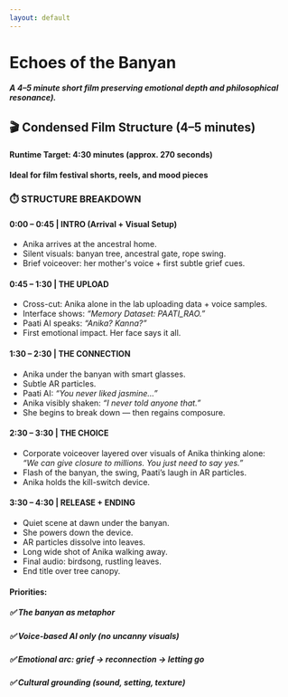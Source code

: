 ```yaml
---
layout: default
---
```


# Echoes of the Banyan 
##### A 4–5 minute short film preserving emotional depth and philosophical resonance).

## 🎬 Condensed Film Structure (4–5 minutes) 
#### Runtime Target: 4:30 minutes (approx. 270 seconds) 

**Ideal for film festival shorts, reels, and mood pieces**

### ⏱️ STRUCTURE BREAKDOWN

#### **0:00 – 0:45 | INTRO (Arrival + Visual Setup)**
- Anika arrives at the ancestral home.
- Silent visuals: banyan tree, ancestral gate, rope swing.
- Brief voiceover: her mother's voice + first subtle grief cues.

#### **0:45 – 1:30 | THE UPLOAD**
- Cross-cut: Anika alone in the lab uploading data + voice samples.
- Interface shows: *“Memory Dataset: PAATI_RAO.”*
- Paati AI speaks: *“Anika? Kanna?”*
- First emotional impact. Her face says it all.

#### **1:30 – 2:30 | THE CONNECTION**
- Anika under the banyan with smart glasses.
- Subtle AR particles.
- Paati AI: *“You never liked jasmine…”*
- Anika visibly shaken: *“I never told anyone that.”*
- She begins to break down — then regains composure.

#### **2:30 – 3:30 | THE CHOICE**
- Corporate voiceover layered over visuals of Anika thinking alone:  
  *“We can give closure to millions. You just need to say yes.”*
- Flash of the banyan, the swing, Paati’s laugh in AR particles.
- Anika holds the kill-switch device.

#### **3:30 – 4:30 | RELEASE + ENDING**
- Quiet scene at dawn under the banyan.
- She powers down the device.
- AR particles dissolve into leaves.
- Long wide shot of Anika walking away.
- Final audio: birdsong, rustling leaves.
- End title over tree canopy.

#### Priorities:
##### ✅ The banyan as metaphor
##### ✅ Voice-based AI only (no uncanny visuals)
##### ✅ Emotional arc: grief → reconnection → letting go
##### ✅ Cultural grounding (sound, setting, texture)


